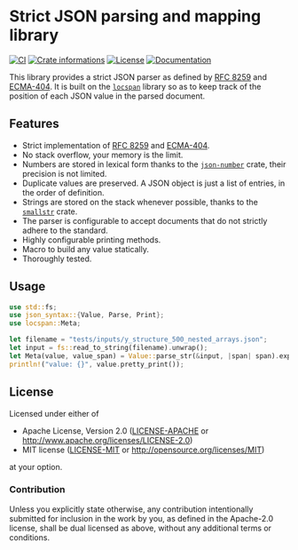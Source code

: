 # Strict JSON parsing and mapping library

[![CI](https://github.com/timothee-haudebourg/json-syntax/workflows/CI/badge.svg)](https://github.com/timothee-haudebourg/json-syntax/actions)
[![Crate informations](https://img.shields.io/crates/v/json-syntax.svg?style=flat-square)](https://crates.io/crates/json-syntax)
[![License](https://img.shields.io/crates/l/json-syntax.svg?style=flat-square)](https://github.com/timothee-haudebourg/json-syntax#license)
[![Documentation](https://img.shields.io/badge/docs-latest-blue.svg?style=flat-square)](https://docs.rs/json-syntax)

This library provides a strict JSON parser as defined by
[RFC 8259](https://datatracker.ietf.org/doc/html/rfc8259) and
[ECMA-404](https://www.ecma-international.org/publications-and-standards/standards/ecma-404/).
It is built on the [`locspan`](https://crates.io/crates/locspan) library
so as to keep track of the position of each JSON value in the parsed
document.

## Features

- Strict implementation of [RFC 8259](https://datatracker.ietf.org/doc/html/rfc8259) and
  [ECMA-404](https://www.ecma-international.org/publications-and-standards/standards/ecma-404/).
- No stack overflow, your memory is the limit.
- Numbers are stored in lexical form thanks to the [`json-number`](https://crates.io/crates/json-number) crate,
  their precision is not limited.
- Duplicate values are preserved. A JSON object is just a list of entries,
  in the order of definition.
- Strings are stored on the stack whenever possible, thanks to the [`smallstr`](https://crates.io/crates/smallstr) crate.
- The parser is configurable to accept documents that do not strictly
  adhere to the standard.
- Highly configurable printing methods.
- Macro to build any value statically.
- Thoroughly tested.

## Usage

```rust
use std::fs;
use json_syntax::{Value, Parse, Print};
use locspan::Meta;

let filename = "tests/inputs/y_structure_500_nested_arrays.json";
let input = fs::read_to_string(filename).unwrap();
let Meta(value, value_span) = Value::parse_str(&input, |span| span).expect("parse error");
println!("value: {}", value.pretty_print());
```

## License

Licensed under either of

 * Apache License, Version 2.0 ([LICENSE-APACHE](LICENSE-APACHE) or http://www.apache.org/licenses/LICENSE-2.0)
 * MIT license ([LICENSE-MIT](LICENSE-MIT) or http://opensource.org/licenses/MIT)

at your option.

### Contribution

Unless you explicitly state otherwise, any contribution intentionally submitted
for inclusion in the work by you, as defined in the Apache-2.0 license, shall be dual licensed as above, without any
additional terms or conditions.
